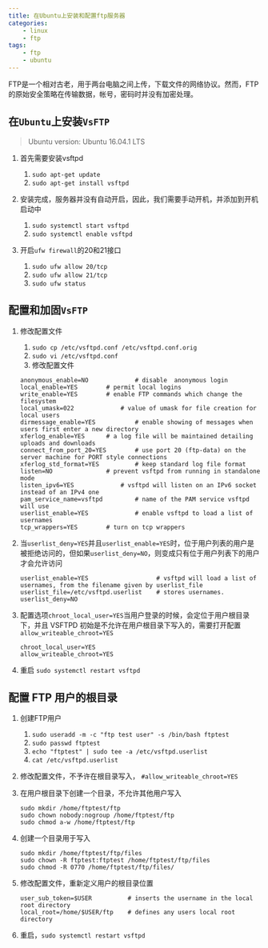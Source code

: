 ```yaml
---
title: 在Ubuntu上安装和配置ftp服务器
categories:
    - linux
    - ftp
tags: 
    - ftp
    - ubuntu
---
```


FTP是一个相对古老，用于两台电脑之间上传，下载文件的网络协议。然而，FTP的原始安全策略在传输数据，帐号，密码时并没有加密处理。


## 在`Ubuntu`上安装`VsFTP`
> Ubuntu version: Ubuntu 16.04.1 LTS

1. 首先需要安装vsftpd
    1. `sudo apt-get update`
    2. `sudo apt-get install vsftpd`

2. 安装完成，服务器并没有自动开启，因此，我们需要手动开机，并添加到开机启动中
    1. `sudo systemctl start vsftpd`
    2. `sudo systemctl enable vsftpd`

3. 开启`ufw firewall`的20和21接口
    1. `sudo ufw allow 20/tcp`
    2. `sudo ufw allow 21/tcp`
    3. `sudo ufw status`

## 配置和加固`VsFTP`

1. 修改配置文件
    1. `sudo cp /etc/vsftpd.conf /etc/vsftpd.conf.orig`
    2. `sudo vi /etc/vsftpd.conf`
    3. 修改配置文件
    ```
    anonymous_enable=NO             # disable  anonymous login
    local_enable=YES		# permit local logins
    write_enable=YES		# enable FTP commands which change the filesystem
    local_umask=022		        # value of umask for file creation for local users
    dirmessage_enable=YES	        # enable showing of messages when users first enter a new directory
    xferlog_enable=YES		# a log file will be maintained detailing uploads and downloads
    connect_from_port_20=YES        # use port 20 (ftp-data) on the server machine for PORT style connections
    xferlog_std_format=YES          # keep standard log file format
    listen=NO   			# prevent vsftpd from running in standalone mode
    listen_ipv6=YES		        # vsftpd will listen on an IPv6 socket instead of an IPv4 one
    pam_service_name=vsftpd         # name of the PAM service vsftpd will use
    userlist_enable=YES  	        # enable vsftpd to load a list of usernames
    tcp_wrappers=YES  		# turn on tcp wrappers
    ```

2. 当`userlist_deny=YES`并且`userlist_enable=YES`时，位于用户列表的用户是被拒绝访问的，但如果`userlist_deny=NO`，则变成只有位于用户列表下的用户才会允许访问
    ```
    userlist_enable=YES                   # vsftpd will load a list of usernames, from the filename given by userlist_file
    userlist_file=/etc/vsftpd.userlist    # stores usernames.
    userlist_deny=NO 
    ```

3. 配置选项`chroot_local_user=YES`当用户登录的时候，会定位于用户根目录下，并且 VSFTPD 初始是不允许在用户根目录下写入的，需要打开配置`allow_writeable_chroot=YES`
    ```
    chroot_local_user=YES
    allow_writeable_chroot=YES
    ```

4. 重启 `sudo systemctl restart vsftpd`

## 配置 FTP 用户的根目录
1. 创建FTP用户
    1. `sudo useradd -m -c "ftp test user" -s /bin/bash ftptest`
    2. `sudo passwd ftptest`
    3. `echo "ftptest" | sudo tee -a /etc/vsftpd.userlist`
    4. `cat /etc/vsftpd.userlist`

2. 修改配置文件，不予许在根目录写入， `#allow_writeable_chroot=YES`

3. 在用户根目录下创建一个目录，不允许其他用户写入
    ```
    sudo mkdir /home/ftptest/ftp
    sudo chown nobody:nogroup /home/ftptest/ftp
    sudo chmod a-w /home/ftptest/ftp
    ```

4. 创建一个目录用于写入
    ```
    sudo mkdir /home/ftptest/ftp/files
    sudo chown -R ftptest:ftptest /home/ftptest/ftp/files
    sudo chmod -R 0770 /home/ftptest/ftp/files/
    ```

5. 修改配置文件，重新定义用户的根目录位置
    ```
    user_sub_token=$USER          # inserts the username in the local root directory 
    local_root=/home/$USER/ftp    # defines any users local root directory
    ```

6. 重启，`sudo systemctl restart vsftpd`
